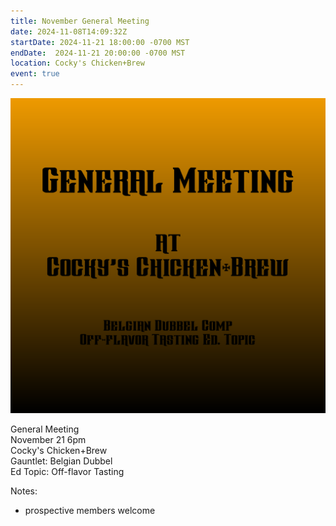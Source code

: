 ```yaml
---
title: November General Meeting
date: 2024-11-08T14:09:32Z
startDate: 2024-11-21 18:00:00 -0700 MST
endDate:  2024-11-21 20:00:00 -0700 MST
location: Cocky's Chicken+Brew
event: true
---
```


![image](event.png)
 
General Meeting  
November 21 6pm  
Cocky's Chicken+Brew  
Gauntlet: Belgian Dubbel  
Ed Topic: Off-flavor Tasting  
  
Notes:  
  
  * prospective members welcome  
  
